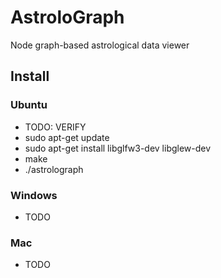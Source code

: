 # AstroloGraph
Node graph-based astrological data viewer

## Install

### Ubuntu
* TODO: VERIFY
* sudo apt-get update
* sudo apt-get install libglfw3-dev libglew-dev
* make
* ./astrolograph

### Windows
* TODO

### Mac
* TODO

##